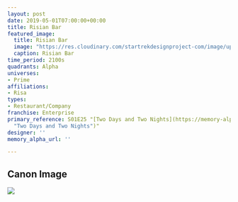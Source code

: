 ```yaml
---
layout: post
date: 2019-05-01T07:00:00+00:00
title: Risian Bar
featured_image:
  title: Risian Bar
  image: "https://res.cloudinary.com/startrekdesignproject-com/image/upload/v1556726791/Risian_Bar.png"
  caption: Risian Bar
time_period: 2100s
quadrants: Alpha
universes:
- Prime
affiliations:
- Risa
types:
- Restaurant/Company
franchise: Enterprise
primary_reference: S01E25 "[Two Days and Two Nights](https://memory-alpha.fandom.com/wiki/Two_Days_and_Two_Nights
  "Two Days and Two Nights")"
designer: ''
memory_alpha_url: ''

---
```

## Canon Image

![](https://res.cloudinary.com/startrekdesignproject-com/image/upload/v1556726791/RisanBar.jpg)